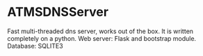 # ATMSDNSServer
Fast multi-threaded dns server, works out of the box. It is written completely on a python. Web server: Flask and bootstrap module. Database: SQLITE3
